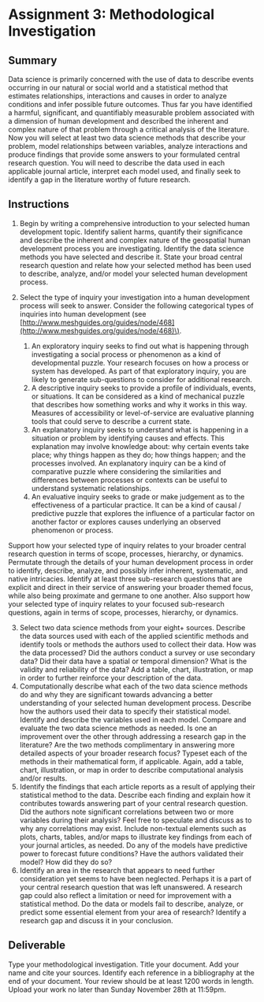 # Assignment 3: Methodological Investigation

## Summary

Data science is primarily concerned with the use of data to describe events occurring in our natural or social world and a statistical method that estimates relationships, interactions and causes in order to analyze conditions and infer possible future outcomes. Thus far you have identified a harmful, significant, and quantifiably measurable problem associated with a dimension of human development and described the inherent and complex nature of that problem through a critical analysis of the literature. Now you will select at least two data science methods that describe your problem, model relationships between variables, analyze interactions and produce findings that provide some answers to your formulated central research question. You will need to describe the data used in each applicable journal article, interpret each model used, and finally seek to identify a gap in the literature worthy of future research.

## Instructions

1. Begin by writing a comprehensive introduction to your selected human development topic. Identify salient harms, quantify their significance and describe the inherent and complex nature of the geospatial human development process you are investigating. Identify the data science methods you have selected and describe it. State your broad central research question and relate how your selected method has been used to describe, analyze, and/or model your selected human development process.

2. Select the type of inquiry your investigation into a human development process will seek to answer. Consider the following categorical types of inquiries into human development \(see [http://www.meshguides.org/guides/node/468](http://www.meshguides.org/guides/node/468)\).

   1. An exploratory inquiry seeks to find out what is happening through investigating a social process or phenomenon as a kind of developmental puzzle. Your research focuses on how a process or system has developed. As part of that exploratory inquiry, you are likely to generate sub-questions to consider for additional research.
   2. A descriptive inquiry seeks to provide a profile of individuals, events, or situations. It can be considered as a kind of mechanical puzzle that describes how something works and why it works in this way. Measures of accessibility or level-of-service are evaluative planning tools that could serve to describe a current state.
   3. An explanatory inquiry seeks to understand what is happening in a situation or problem by identifying causes and effects. This explanation may involve knowledge about: why certain events take place; why things happen as they do; how things happen; and the processes involved. An explanatory inquiry can be a kind of comparative puzzle where considering the similarities and differences between processes or contexts can be useful to understand systematic relationships.
   4. An evaluative inquiry seeks to grade or make judgement as to the effectiveness of a particular practice. It can be a kind of causal / predictive puzzle that explores the influence of a particular factor on another factor or explores causes underlying an observed phenomenon or process.

Support how your selected type of inquiry relates to your broader central research question in terms of scope, processes, hierarchy, or dynamics. Permutate through the details of your human development process in order to identify, describe, analyze, and possibly infer inherent, systematic, and native intricacies. Identify at least three sub-research questions that are explicit and direct in their service of answering your broader themed focus, while also being proximate and germane to one another. Also support how your selected type of inquiry relates to your focused sub-research questions, again in terms of scope, processes, hierarchy, or dynamics.

3. Select two data science methods from your eight+ sources. Describe the data sources used with each of the applied scientific methods and identify tools or methods the authors used to collect their data. How was the data processed? Did the authors conduct a survey or use secondary data? Did their data have a spatial or temporal dimension? What is the validity and reliability of the data? Add a table, chart, illustration, or map in order to further reinforce your description of the data.
4. Computationally describe what each of the two data science methods do and why they are significant towards advancing a better understanding of your selected human development process. Describe how the authors used their data to specify their statistical model. Identify and describe the variables used in each model. Compare and evaluate the two data science methods as needed. Is one an improvement over the other through addressing a research gap in the literature? Are the two methods complimentary in answering more detailed aspects of your broader research focus? Typeset each of the methods in their mathematical form, if applicable. Again, add a table, chart, illustration, or map in order to describe computational analysis and/or results.
5. Identify the findings that each article reports as a result of applying their statistical method to the data. Describe each finding and explain how it contributes towards answering part of your central research question. Did the authors note significant correlations between two or more variables during their analysis? Feel free to speculate and discuss as to why any correlations may exist. Include non-textual elements such as plots, charts, tables, and/or maps to illustrate key findings from each of your journal articles, as needed. Do any of the models have predictive power to forecast future conditions? Have the authors validated their model? How did they do so?
6. Identify an area in the research that appears to need further consideration yet seems to have been neglected. Perhaps it is a part of your central research question that was left unanswered. A research gap could also reflect a limitation or need for improvement with a statistical method. Do the data or models fail to describe, analyze, or predict some essential element from your area of research? Identify a research gap and discuss it in your conclusion.

## Deliverable

Type your methodological investigation. Title your document. Add your name and cite your sources.  Identify each reference in a bibliography at the end of your document. Your review should be at least 1200 words in length. Upload your work no later than Sunday November 28th at 11:59pm.
